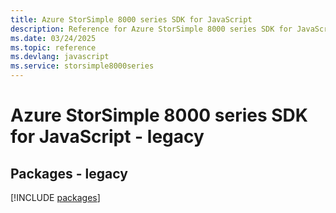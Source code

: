 ```yaml
---
title: Azure StorSimple 8000 series SDK for JavaScript
description: Reference for Azure StorSimple 8000 series SDK for JavaScript
ms.date: 03/24/2025
ms.topic: reference
ms.devlang: javascript
ms.service: storsimple8000series
---
```

# Azure StorSimple 8000 series SDK for JavaScript - legacy
## Packages - legacy
[!INCLUDE [packages](storsimple-8000-series-index.md)]